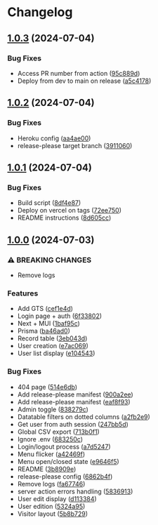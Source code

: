 # Changelog

## [1.0.3](https://github.com/Zenoo/generic-dashboard/compare/generic-dashboard-v1.0.2...generic-dashboard-v1.0.3) (2024-07-04)


### Bug Fixes

* Access PR number from action ([95c889d](https://github.com/Zenoo/generic-dashboard/commit/95c889db1e9ef626c3c9ea49fae9cd2c7f172359))
* Deploy from dev to main on release ([a5c4178](https://github.com/Zenoo/generic-dashboard/commit/a5c4178b35384d2f9defcb26125253962433e70b))

## [1.0.2](https://github.com/Zenoo/generic-dashboard/compare/generic-dashboard-v1.0.1...generic-dashboard-v1.0.2) (2024-07-04)


### Bug Fixes

* Heroku config ([aa4ae00](https://github.com/Zenoo/generic-dashboard/commit/aa4ae0096110c11b66995c9084fa8bf96785e232))
* release-please target branch ([3911060](https://github.com/Zenoo/generic-dashboard/commit/3911060bbce58e40f5c03dde03384f6f0cc59f09))

## [1.0.1](https://github.com/Zenoo/generic-dashboard/compare/generic-dashboard-v1.0.0...generic-dashboard-v1.0.1) (2024-07-04)


### Bug Fixes

* Build script ([8df4e87](https://github.com/Zenoo/generic-dashboard/commit/8df4e877c0a1f920887b373468fbf63753540717))
* Deploy on vercel on tags ([72ee750](https://github.com/Zenoo/generic-dashboard/commit/72ee7504c2492e36951bf0a974344f5df0ee6c23))
* README instructions ([8d605cc](https://github.com/Zenoo/generic-dashboard/commit/8d605cc2f2a47c4e8d80018ca6881fb9a6371219))

## [1.0.0](https://github.com/Zenoo/generic-dashboard/compare/generic-dashboard-v0.0.1...generic-dashboard-v1.0.0) (2024-07-03)


### ⚠ BREAKING CHANGES

* Remove logs

### Features

* Add GTS ([cef1e4d](https://github.com/Zenoo/generic-dashboard/commit/cef1e4d8b63a6282ff09a79cbc893c578d4d0b04))
* Login page + auth ([6f33802](https://github.com/Zenoo/generic-dashboard/commit/6f33802682a450dc2a4a75ea442d5a645930b713))
* Next + MUI ([1baf95c](https://github.com/Zenoo/generic-dashboard/commit/1baf95cde34f7297bcbedac94a2389b12decb2db))
* Prisma ([ba46ad0](https://github.com/Zenoo/generic-dashboard/commit/ba46ad07ca62be2770029af941fdec7f3a4bf830))
* Record table ([3eb043d](https://github.com/Zenoo/generic-dashboard/commit/3eb043da548161247f2d9a5e80e0bf14fe6224d3))
* User creation ([e7ac069](https://github.com/Zenoo/generic-dashboard/commit/e7ac069b21030b630cd0bb590f9fce15aad2550a))
* User list display ([e104543](https://github.com/Zenoo/generic-dashboard/commit/e104543890ddd6544714ac2cff582b8e868bcc9f))


### Bug Fixes

* 404 page ([514e6db](https://github.com/Zenoo/generic-dashboard/commit/514e6dbe9aaad39e37b6a1b8d905fe280492b595))
* Add release-please manifest ([900a2ee](https://github.com/Zenoo/generic-dashboard/commit/900a2ee9b44906082d83bd5f77ea86c5e2dff822))
* Add release-please manifest ([eaf8f93](https://github.com/Zenoo/generic-dashboard/commit/eaf8f93cd60122323a6ec5ea559fcdfd17989021))
* Admin toggle ([838279c](https://github.com/Zenoo/generic-dashboard/commit/838279c9e9fc59899000000745b664a30b4eee61))
* Datatable filters on dotted columns ([a2fb2e9](https://github.com/Zenoo/generic-dashboard/commit/a2fb2e9daa5564696e9f5fde50344bcc5c2de8a3))
* Get user from auth session ([247bb5d](https://github.com/Zenoo/generic-dashboard/commit/247bb5df235fb0a59da1891704a699f30dc4cd6c))
* Global CSV export ([713b0f1](https://github.com/Zenoo/generic-dashboard/commit/713b0f1bb12d7d349132c57a9dccb30d76210d75))
* Ignore .env ([683250c](https://github.com/Zenoo/generic-dashboard/commit/683250c8b88d172699ea53cc9651424b4c428d77))
* Login/logout process ([a7d5247](https://github.com/Zenoo/generic-dashboard/commit/a7d5247827204d1de15a721357933ab27dd10988))
* Menu flicker ([a42469f](https://github.com/Zenoo/generic-dashboard/commit/a42469fdd1f381630188e334734f8ebd33a597ac))
* Menu open/closed state ([e9646f5](https://github.com/Zenoo/generic-dashboard/commit/e9646f5c785fe6d0bf8a30fcf95169265c43cec8))
* README ([3b8909e](https://github.com/Zenoo/generic-dashboard/commit/3b8909e5280119a76314944c8212f298e009913f))
* release-please config ([6862b4f](https://github.com/Zenoo/generic-dashboard/commit/6862b4ff51e680f0ba2d9ff5aca8d515aaddc176))
* Remove logs ([fa67746](https://github.com/Zenoo/generic-dashboard/commit/fa6774604635217262780dc5a5545b0131837561))
* server action errors handling ([5836913](https://github.com/Zenoo/generic-dashboard/commit/583691318bacb89092c95f08f89456de50072379))
* User edit display ([d113384](https://github.com/Zenoo/generic-dashboard/commit/d113384d4bf5f57e2326bef03bbc8191a6a69e71))
* User edition ([5324a95](https://github.com/Zenoo/generic-dashboard/commit/5324a953db935c18adeb56faf64b2d2eda622bad))
* Visitor layout ([5b8b729](https://github.com/Zenoo/generic-dashboard/commit/5b8b729fe28cfebcad4bc5b9bec24deed964f2b2))
